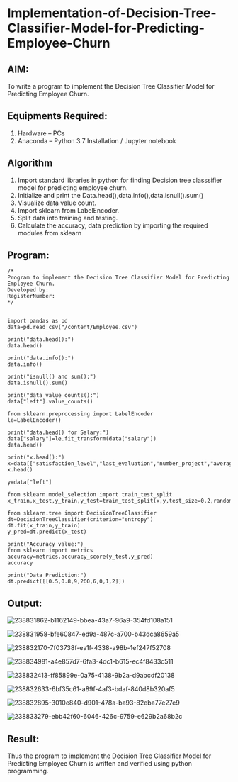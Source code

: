 # Implementation-of-Decision-Tree-Classifier-Model-for-Predicting-Employee-Churn

## AIM:
To write a program to implement the Decision Tree Classifier Model for Predicting Employee Churn.

## Equipments Required:
1. Hardware – PCs
2. Anaconda – Python 3.7 Installation / Jupyter notebook

## Algorithm
1. Import standard libraries in python for finding Decision tree classsifier model for predicting employee churn.
2. Initialize and print the Data.head(),data.info(),data.isnull().sum()
3. Visualize data value count.
4. Import sklearn from LabelEncoder.
5. Split data into training and testing.
6. Calculate the accuracy, data prediction by importing the required modules from sklearn

## Program:
```
/*
Program to implement the Decision Tree Classifier Model for Predicting Employee Churn.
Developed by: 
RegisterNumber:  
*/


import pandas as pd
data=pd.read_csv("/content/Employee.csv")

print("data.head():")
data.head()

print("data.info():")
data.info()

print("isnull() and sum():")
data.isnull().sum()

print("data value counts():")
data["left"].value_counts()

from sklearn.preprocessing import LabelEncoder
le=LabelEncoder()

print("data.head() for Salary:")
data["salary"]=le.fit_transform(data["salary"])
data.head()

print("x.head():")
x=data[["satisfaction_level","last_evaluation","number_project","average_montly_hours","time_spend_company","Work_accident","promotion_last_5years","salary"]]
x.head()

y=data["left"]

from sklearn.model_selection import train_test_split
x_train,x_test,y_train,y_test=train_test_split(x,y,test_size=0.2,random_state=100)

from sklearn.tree import DecisionTreeClassifier
dt=DecisionTreeClassifier(criterion="entropy")
dt.fit(x_train,y_train)
y_pred=dt.predict(x_test)

print("Accuracy value:")
from sklearn import metrics
accuracy=metrics.accuracy_score(y_test,y_pred)
accuracy

print("Data Prediction:")
dt.predict([[0.5,0.8,9,260,6,0,1,2]])
```

## Output:
![238831862-b1162149-bbea-43a7-96a9-354fd108a151](https://github.com/Pravinrajj/Implementation-of-Decision-Tree-Classifier-Model-for-Predicting-Employee-Churn/assets/117917674/dc7afb7c-a938-458c-97c9-40561c920bd4)

![238831958-bfe60847-ed9a-487c-a700-b43dca8659a5](https://github.com/Pravinrajj/Implementation-of-Decision-Tree-Classifier-Model-for-Predicting-Employee-Churn/assets/117917674/4df8e1fd-c56c-4ce6-998a-fd3d0a1d11a8)

![238832170-7f03738f-ea1f-4338-a98b-1ef247f52708](https://github.com/Pravinrajj/Implementation-of-Decision-Tree-Classifier-Model-for-Predicting-Employee-Churn/assets/117917674/69bf6431-822a-4d53-b53c-0398f0a6980f)

![238834981-a4e857d7-6fa3-4dc1-b615-ec4f8433c511](https://github.com/Pravinrajj/Implementation-of-Decision-Tree-Classifier-Model-for-Predicting-Employee-Churn/assets/117917674/9ff5d478-3bbf-4e48-93a0-c18d610bcc31)

![238832413-ff85899e-0a75-4138-9b2a-d9abcdf20138](https://github.com/Pravinrajj/Implementation-of-Decision-Tree-Classifier-Model-for-Predicting-Employee-Churn/assets/117917674/2872c1c0-6a53-4cea-b1aa-4a8292065f3b)

![238832633-6bf35c61-a89f-4af3-bdaf-840d8b320af5](https://github.com/Pravinrajj/Implementation-of-Decision-Tree-Classifier-Model-for-Predicting-Employee-Churn/assets/117917674/a3041385-cd7d-4a54-8e5d-413d8ce9349a)

![238832895-3010e840-d901-478a-ba93-82eba77e27e9](https://github.com/Pravinrajj/Implementation-of-Decision-Tree-Classifier-Model-for-Predicting-Employee-Churn/assets/117917674/92915fac-786a-4d7b-b352-cfa81fab093e)

![238833279-ebb42f60-6046-426c-9759-e629b2a68b2c](https://github.com/Pravinrajj/Implementation-of-Decision-Tree-Classifier-Model-for-Predicting-Employee-Churn/assets/117917674/1aa01be5-a09c-4e02-8b56-72331a4bdb84)

## Result:
Thus the program to implement the  Decision Tree Classifier Model for Predicting Employee Churn is written and verified using python programming.
